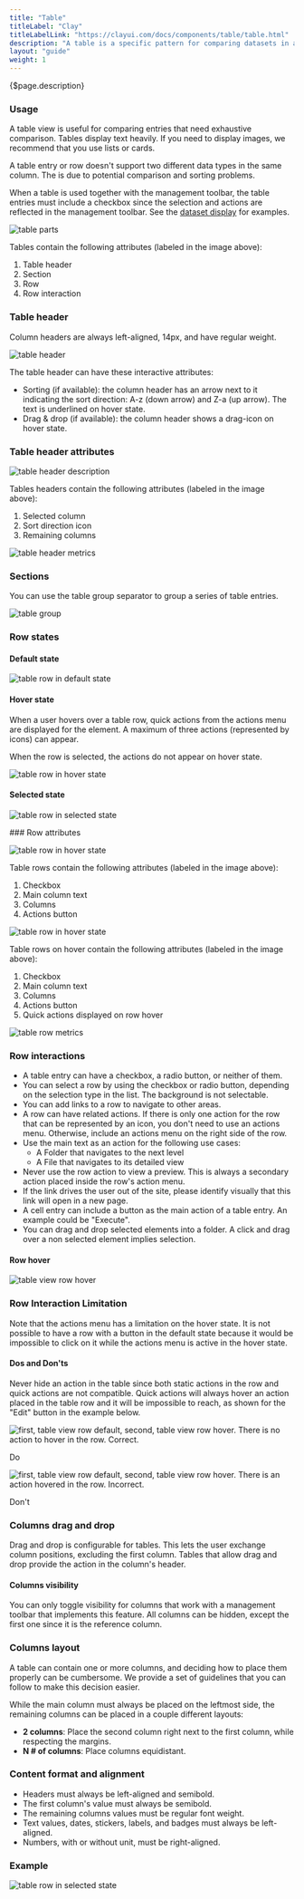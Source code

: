 ```yaml
---
title: "Table"
titleLabel: "Clay"
titleLabelLink: "https://clayui.com/docs/components/table/table.html"
description: "A table is a specific pattern for comparing datasets in a very direct and analytical way."
layout: "guide"
weight: 1
---
```


<div class="page-description">{$page.description}</div>

### Usage

A table view is useful for comparing entries that need exhaustive comparison. Tables display text heavily. If you need to display images, we recommend that you use lists or cards.

A table entry or row doesn't support two different data types in the same column. The is due to potential comparison and sorting problems.

When a table is used together with the management toolbar, the table entries must include a checkbox since the selection and actions are reflected in the management toolbar. See the [dataset display](../../dataset_display.html) for examples.

![table parts](../../../images/TableParts.jpg)

Tables contain the following attributes (labeled in the image above):
1. Table header
2. Section
3. Row
4. Row interaction

### Table header

Column headers are always left-aligned, 14px, and have regular weight.

![table header](../../../images/TableHeader.jpg)

The table header can have these interactive attributes:
* Sorting (if available): the column header has an arrow next to it indicating the sort direction: A-z (down arrow) and Z-a (up arrow). The text is underlined on hover state.
* Drag & drop (if available): the column header shows a drag-icon on hover state.

### Table header attributes

![table header description](../../../images/TableHeaderParts.jpg)

Tables headers contain the following attributes (labeled in the image above):

1. Selected column
2. Sort direction icon
3. Remaining columns

![table header metrics](../../../images/TableHeaderMetrics.jpg)

### Sections

You can use the table group separator to group a series of table entries.

![table group](../../../images/TableViewGroupSeparator.jpg)

### Row states

#### Default state

![table row in default state](../../../images/TableViewDefault.jpg)

#### Hover state

When a user hovers over a table row, quick actions from the actions menu are displayed for the element. A maximum of three actions (represented by icons) can appear.

When the row is selected, the actions do not appear on hover state.

![table row in hover state](../../../images/TableViewHover.jpg)

#### Selected state

![table row in selected state](../../../images/TableViewSelected.jpg)

### Row attributes

![table row in hover state](../../../images/TableViewDefaultParts.jpg)

Table rows contain the following attributes (labeled in the image above):

1. Checkbox
2. Main column text
3. Columns
4. Actions button

![table row in hover state](../../../images/TableViewHoverParts.jpg)

Table rows on hover contain the following attributes (labeled in the image above):

1. Checkbox
2. Main column text
3. Columns
4. Actions button
5. Quick actions displayed on row hover

![table row metrics](../../../images/TableRowMetrics.jpg)

### Row interactions

* A table entry can have a checkbox, a radio button, or neither of them.
* You can select a row by using the checkbox or radio button, depending on the selection type in the list. The background is not selectable.
* You can add links to a row to navigate to other areas.
* A row can have related actions. If there is only one action for the row that can be represented by an icon, you don't need to use an actions menu. Otherwise, include an actions menu on the right side of the row.
* Use the main text as an action for the following use cases:
	* A Folder that navigates to the next level
	* A File that navigates to its detailed view
* Never use the row action to view a preview. This is always a secondary action placed inside the row's action menu.
* If the link drives the user out of the site, please identify visually that this link will open in a new page.
* A cell entry can include a button as the main action of a table entry. An example could be "Execute".
* You can drag and drop selected elements into a folder. A click and drag over a non selected element implies selection.

#### Row hover

![table view row hover](../../../images/TableViewRowHover.gif)

### Row Interaction Limitation
Note that the actions menu has a limitation on the hover state. It is not possible to have a row with a button in the default state because it would be impossible to click on it while the actions menu is active in the hover state.

#### Dos and Don'ts

Never hide an action in the table since both static actions in the row and quick actions are not compatible. Quick actions will always hover an action placed in the table row and it will be impossible to reach, as shown for the "Edit" button in the example below.

<div class="dodont">
	<img class="do" src="../../../images/TableRowInteractionDo.jpg" alt="first, table view row default, second, table view row hover. There is no action to hover in the row. Correct.">
	<p class="do">Do</p>
</div>

<div class="dodont">
	<img class="dont" src="../../../images/TableRowInteractionDont.jpg" alt="first, table view row default, second, table view row hover. There is an action hovered in the row. Incorrect.">
	<p class="dont">Don't</p>
</div>


### Columns drag and drop

Drag and drop is configurable for tables. This lets the user exchange column positions, excluding the first column. Tables that allow drag and drop provide the action in the column's header.

#### Columns visibility

You can only toggle visibility for columns that work with a management toolbar that implements this feature. All columns can be hidden, except the first one since it is the reference column.

### Columns layout

A table can contain one or more columns, and deciding how to place them properly can be cumbersome. We provide a set of guidelines that you can follow to make this decision easier. 

While the main column must always be placed on the leftmost side, the remaining columns can be placed in a couple different layouts:
* **2 columns**: Place the second column right next to the first column, while respecting the margins.
* **N # of columns**: Place columns equidistant.

### Content format and alignment

* Headers must always be left-aligned and semibold.
* The first column's value must always be semibold.
* The remaining columns values must be regular font weight.
* Text values, dates, stickers, labels, and badges must always be left-aligned.
* Numbers, with or without unit, must be right-aligned.


### Example

![table row in selected state](../../../images/TableExample.jpg)
